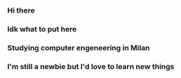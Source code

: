### Hi there
### Idk what to put here
### Studying computer engeneering in Milan
### I'm still a newbie but I'd love to learn new things
